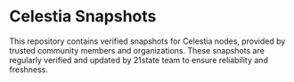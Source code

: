 # Celestia Snapshots

This repository contains verified snapshots for Celestia nodes, provided by trusted community members and organizations. These snapshots are regularly verified and updated by 21state team to ensure reliability and freshness.
